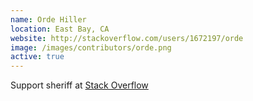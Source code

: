 ```yaml
---
name: Orde Hiller
location: East Bay, CA
website: http://stackoverflow.com/users/1672197/orde
image: /images/contributors/orde.png 
active: true
---
```


Support sheriff at 
<a href="http://stackoverflow.com/tags/watir">Stack Overflow</a> 
